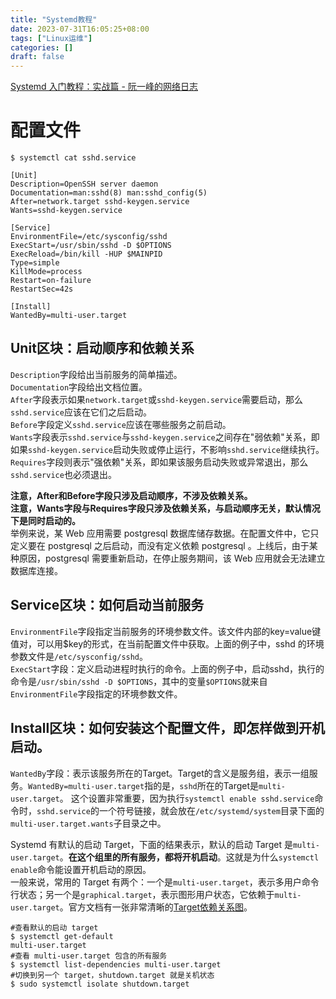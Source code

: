 ```yaml
---
title: "Systemd教程"
date: 2023-07-31T16:05:25+08:00
tags: ["Linux运维"]
categories: []
draft: false
---
```


[Systemd 入门教程：实战篇 - 阮一峰的网络日志](https://www.ruanyifeng.com/blog/2016/03/systemd-tutorial-part-two.html)

# 配置文件
```shell
$ systemctl cat sshd.service

[Unit]
Description=OpenSSH server daemon
Documentation=man:sshd(8) man:sshd_config(5)
After=network.target sshd-keygen.service
Wants=sshd-keygen.service

[Service]
EnvironmentFile=/etc/sysconfig/sshd
ExecStart=/usr/sbin/sshd -D $OPTIONS
ExecReload=/bin/kill -HUP $MAINPID
Type=simple
KillMode=process
Restart=on-failure
RestartSec=42s

[Install]
WantedBy=multi-user.target
```

## Unit区块：启动顺序和依赖关系
`Description`字段给出当前服务的简单描述。  
`Documentation`字段给出文档位置。  
`After`字段表示如果`network.target`或`sshd-keygen.service`需要启动，那么`sshd.service`应该在它们之后启动。  
`Before`字段定义`sshd.service`应该在哪些服务之前启动。  
`Wants`字段表示`sshd.service`与`sshd-keygen.service`之间存在"弱依赖"关系，即如果`sshd-keygen.service`启动失败或停止运行，不影响`sshd.service`继续执行。  
`Requires`字段则表示"强依赖"关系，即如果该服务启动失败或异常退出，那么`sshd.service`也必须退出。  

**注意，After和Before字段只涉及启动顺序，不涉及依赖关系。**  
**注意，Wants字段与Requires字段只涉及依赖关系，与启动顺序无关，默认情况下是同时启动的。**  
举例来说，某 Web 应用需要 postgresql 数据库储存数据。在配置文件中，它只定义要在 postgresql 之后启动，而没有定义依赖 postgresql 。上线后，由于某种原因，postgresql 需要重新启动，在停止服务期间，该 Web 应用就会无法建立数据库连接。

## Service区块：如何启动当前服务
`EnvironmentFile`字段指定当前服务的环境参数文件。该文件内部的key=value键值对，可以用$key的形式，在当前配置文件中获取。上面的例子中，sshd 的环境参数文件是`/etc/sysconfig/sshd`。  
`ExecStart`字段：定义启动进程时执行的命令。上面的例子中，启动sshd，执行的命令是`/usr/sbin/sshd -D $OPTIONS`，其中的变量`$OPTIONS`就来自`EnvironmentFile`字段指定的环境参数文件。

## Install区块：如何安装这个配置文件，即怎样做到开机启动。  
`WantedBy`字段：表示该服务所在的Target。Target的含义是服务组，表示一组服务。`WantedBy=multi-user.target`指的是，`sshd`所在的Target是`multi-user.target`。
这个设置非常重要，因为执行`systemctl enable sshd.service`命令时，`sshd.service`的一个符号链接，就会放在`/etc/systemd/system`目录下面的`multi-user.target.wants`子目录之中。

Systemd 有默认的启动 Target，下面的结果表示，默认的启动 Target 是`multi-user.target`。**在这个组里的所有服务，都将开机启动**。这就是为什么`systemctl enable`命令能设置开机启动的原因。  
一般来说，常用的 Target 有两个：一个是`multi-user.target`，表示多用户命令行状态；另一个是`graphical.target`，表示图形用户状态，它依赖于`multi-user.target`。官方文档有一张非常清晰的[Target依赖关系图](https://www.freedesktop.org/software/systemd/man/bootup.html#System%20Manager%20Bootup)。
```shell
#查看默认的启动 target
$ systemctl get-default
multi-user.target
#查看 multi-user.target 包含的所有服务
$ systemctl list-dependencies multi-user.target
#切换到另一个 target，shutdown.target 就是关机状态
$ sudo systemctl isolate shutdown.target
```